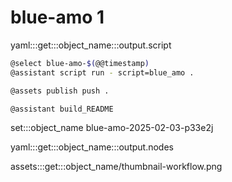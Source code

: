 # blue-amo 1

yaml:::get:::object_name:::output.script

```bash
@select blue-amo-$(@@timestamp)
@assistant script run - script=blue_amo .

@assets publish push .

@assistant build_README
```

set:::object_name blue-amo-2025-02-03-p33e2j

yaml:::get:::object_name:::output.nodes

assets:::get:::object_name/thumbnail-workflow.png